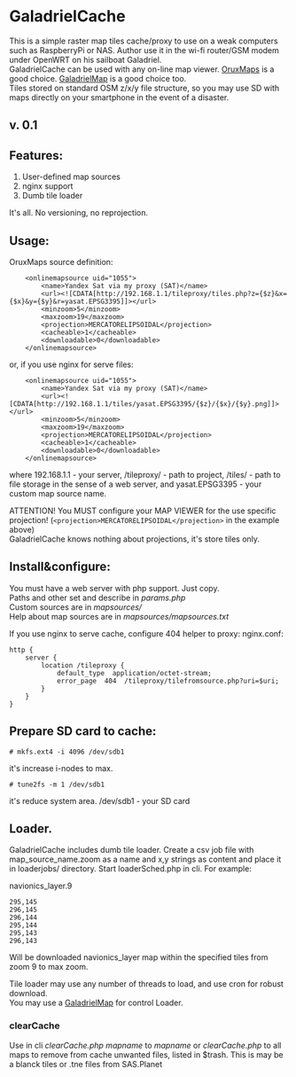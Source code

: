 # GaladrielCache
This is a simple raster map tiles cache/proxy to use on a weak computers such as RaspberryPi or NAS. Author use it in the wi-fi router/GSM modem under OpenWRT on his sailboat Galadriel.<br>
GaladrielCache can be used with any on-line map viewer. [OruxMaps](http://www.oruxmaps.com/cs/en/) is a good choice. [GaladrielMap](https://github.com/VladimirKalachikhin/Galadriel-map/tree/master) is a good choice too.<br>
Tiles stored on standard OSM z/x/y file structure, so you may use SD with maps directly on your smartphone in the event of a disaster.

## v. 0.1

## Features:
1. User-defined map sources
2. nginx support
3. Dumb tile loader

It's all. No versioning, no reprojection.

## Usage:
OruxMaps source definition:
```
	<onlinemapsource uid="1055">
		<name>Yandex Sat via my proxy (SAT)</name>
		<url><![CDATA[http://192.168.1.1/tileproxy/tiles.php?z={$z}&x={$x}&y={$y}&r=yasat.EPSG3395]]></url>
		<minzoom>5</minzoom>
		<maxzoom>19</maxzoom>
		<projection>MERCATORELIPSOIDAL</projection>
		<cacheable>1</cacheable>
		<downloadable>0</downloadable>
	</onlinemapsource>
```
or, if you use nginx for serve files:
```
	<onlinemapsource uid="1055">
		<name>Yandex Sat via my proxy (SAT)</name>
		<url><![CDATA[http://192.168.1.1/tiles/yasat.EPSG3395/{$z}/{$x}/{$y}.png]]></url>
		<minzoom>5</minzoom>
		<maxzoom>19</maxzoom>
		<projection>MERCATORELIPSOIDAL</projection>
		<cacheable>1</cacheable>
		<downloadable>0</downloadable>
	</onlinemapsource>
```
where 192.168.1.1 - your server, /tileproxy/ - path to project, /tiles/ - path to file storage in the sense of a web server, and yasat.EPSG3395 - your custom map source name.

ATTENTION! You MUST configure your MAP VIEWER for the use specific projection! 
(`<projection>MERCATORELIPSOIDAL</projection>` in the example above)<br> 
GaladrielCache knows nothing about projections, it's store tiles only.

## Install&configure:
You must have a web server with php support. Just copy.<br>
Paths and other set and describe in _params.php_<br>
Custom sources are in _mapsources/_<br>
Help about map sources are in _mapsources/mapsources.txt_

If you use nginx to serve cache, configure 404 helper to proxy:
nginx.conf:
```
http {
	server {
		location /tileproxy {
			default_type  application/octet-stream;
			error_page  404  /tileproxy/tilefromsource.php?uri=$uri;
        }
	}
}
```
## Prepare SD card to cache:
```
# mkfs.ext4 -i 4096 /dev/sdb1
```
it's increase i-nodes to max.
```
# tune2fs -m 1 /dev/sdb1
```
it's reduce system area.
/dev/sdb1 - your SD card

## Loader.
GaladrielCache includes dumb tile loader. Create a csv job file with map_source_name.zoom as a name and x,y strings as content and place it in loaderjobs/ directory. Start loaderSched.php in cli.
For example:

navionics_layer.9
```
295,145
296,145
296,144
295,144
295,143
296,143
```

Will be downloaded navionics_layer map within the specified tiles from zoom 9 to max zoom.<br>

Tile loader may use any number of threads to load, and use cron for robust download.<br>
You may use a [GaladrielMap](https://github.com/VladimirKalachikhin/Galadriel-map/tree/master) for control Loader.
### clearCache
Use in cli _clearCache.php mapname_ to _mapname_ or _clearCache.php_ to all maps to remove from cache unwanted files, listed in $trash. This is may be a blanck tiles or .tne files from SAS.Planet
